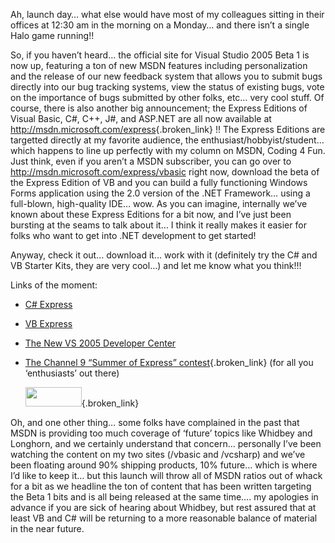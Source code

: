 Ah, launch day&#8230; what else would have most of my colleagues sitting in their offices at 12:30 am in the morning on a Monday&#8230; and there isn&#8217;t a single Halo game running!!

So, if you haven&#8217;t heard&#8230; the official site for Visual Studio 2005 Beta 1 is now up, featuring a ton of new MSDN features including personalization and the release of our new feedback system that allows you to submit bugs directly into our bug tracking systems, view the status of existing bugs, vote on the importance of bugs submitted by other folks, etc&#8230; very cool stuff. Of course, there is also another big announcement; the Express Editions of Visual Basic, C#, C++, J#, and ASP.NET are all now available at <http://msdn.microsoft.com/express>{.broken_link} !! The Express Editions are targetted directly at my favorite audience, the enthusiast/hobbyist/student&#8230; which happens to line up perfectly with my column on MSDN, Coding 4 Fun. Just think, even if you aren&#8217;t a MSDN subscriber, you can go over to <http://msdn.microsoft.com/express/vbasic> right now, download the beta of the Express Edition of VB and you can build a fully functioning Windows Forms application using the 2.0 version of the .NET Framework&#8230; using a full-blown, high-quality IDE&#8230; wow. As you can imagine, internally we&#8217;ve known about these Express Editions for a bit now, and I&#8217;ve just been bursting at the seams to talk about it&#8230; I think it really makes it easier for folks who want to get into .NET development to get started!

Anyway, check it out&#8230; download it&#8230; work with it (definitely try the C# and VB Starter Kits, they are very cool&#8230;) and let me know what you think!!!

Links of the moment:

  * [C# Express](http://lab.msdn.microsoft.com/express/vcsharp) 
  * [VB Express](http://lab.msdn.microsoft.com/express/vbasic) 
  * [The New VS 2005 Developer Center](http://lab.msdn.microsoft.com/vs2005) 
  * [The Channel 9 &#8220;Summer of Express&#8221; contest](http://channel9.msdn.com/express){.broken_link} (for all you &#8216;enthusiasts&#8217; out there)</p> 
    [<img height="31" src="http://msdn.microsoft.com/events/graphics/channel9/contesticon.gif" width="90" border="0" />](http://channel9.msdn.com/express){.broken_link}</li> </ul> 
    
    Oh, and one other thing&#8230; some folks have complained in the past that MSDN is providing too much coverage of &#8216;future&#8217; topics like Whidbey and Longhorn, and we certainly understand that concern&#8230; personally I&#8217;ve been watching the content on my two sites (/vbasic and /vcsharp) and we&#8217;ve been floating around 90% shipping products, 10% future&#8230; which is where I&#8217;d like to keep it&#8230; but this launch will throw all of MSDN ratios out of whack for a bit as we headline the ton of content that has been written targeting the Beta 1 bits and is all being released at the same time&#8230;. my apologies in advance if you are sick of hearing about Whidbey, but rest assured that at least VB and C# will be returning to a more reasonable balance of material in the near future.
